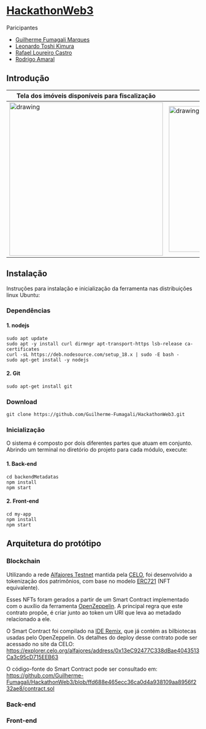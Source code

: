 # [HackathonWeb3](https://patrimoniodauniaonaweb3.hackerearth.com/pt-br/#overview)
Paricipantes
* [Guilherme Fumagali Marques](https://github.com/Guilherme-Fumagali)
* [Leonardo Toshi Kimura](https://github.com/leonardotkimura)
* [Rafael Loureiro Castro](https://github.com/leafax)
* [Rodrigo Amaral](https://github.com/rodrigoamral)

## Introdução

| Tela dos imóveis disponíveis para fiscalização | Perfil do fiscal | 
|----------|----------|
| <img src="https://user-images.githubusercontent.com/77642873/206871923-e3665df8-c0db-4ec4-97c6-55884dd42a76.png" alt="drawing" width="400"/> | <img src="https://user-images.githubusercontent.com/77642873/206872191-ec901077-f26b-406f-969d-01aa05ede574.png" alt="drawing" width="380"/>


## Instalação
Instruções para instalação e inicialização da ferramenta nas distribuições linux Ubuntu:

### Dependências 
#### 1. nodejs
```
sudo apt update
sudo apt -y install curl dirmngr apt-transport-https lsb-release ca-certificates
curl -sL https://deb.nodesource.com/setup_18.x | sudo -E bash -
sudo apt-get install -y nodejs
```
#### 2. Git
```
sudo apt-get install git
```

### Download
```
git clone https://github.com/Guilherme-Fumagali/HackathonWeb3.git
```
### Inicialização
O sistema é composto por dois diferentes partes que atuam em conjunto. Abrindo um terminal no diretório do projeto para cada módulo, execute:

#### 1. Back-end
```
cd backendMetadatas
npm install
npm start
```

#### 2. Front-end
```
cd my-app
npm install
npm start
```

## Arquitetura do protótipo

### Blockchain
Utilizando a rede [Alfajores Testnet](https://explorer.celo.org/alfajores/) mantida pela [CELO](https://celo.org/pt), foi desenvolvido a tokenização dos patrimônios, com base no modelo [ERC721](https://ethereum.org/pt/developers/docs/standards/tokens/erc-721/) (NFT equivalente). 

Esses NFTs foram gerados a partir de um Smart Contract implementado com o auxílio da ferramenta [OpenZeppelin](https://www.openzeppelin.com/). A principal regra que este contrato propõe, é criar junto ao token um URI que leva ao metadado relacionado a ele.

O Smart Contract foi compilado na [IDE Remix](https://remix-project.org/), que já contém as bilbiotecas usadas pelo OpenZeppelin. Os detalhes do deploy desse contrato pode ser acessado no site da CELO: <https://explorer.celo.org/alfajores/address/0x13eC92477C338dBae4043513Ca3c95cD715EEB63>

O código-fonte do Smart Contract pode ser consultado em: <https://github.com/Guilherme-Fumagali/HackathonWeb3/blob/ffd688e465ecc36ca0d4a938109aa8956f232ae8/contract.sol>

### Back-end

### Front-end
